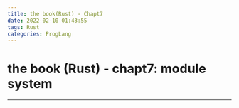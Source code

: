 ```yaml
---
title: the book(Rust) - Chapt7
date: 2022-02-10 01:43:55
tags: Rust
categories: ProgLang
---
```


<div></div>

<!--more-->

# the book (Rust) - chapt7: module system

---

